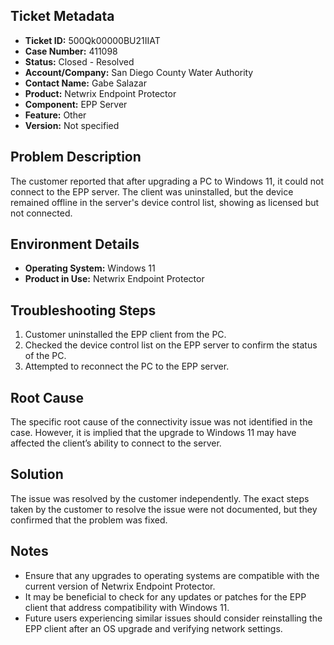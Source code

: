 ## Ticket Metadata
- **Ticket ID:** 500Qk00000BU21IIAT
- **Case Number:** 411098
- **Status:** Closed - Resolved
- **Account/Company:** San Diego County Water Authority
- **Contact Name:** Gabe Salazar
- **Product:** Netwrix Endpoint Protector
- **Component:** EPP Server
- **Feature:** Other
- **Version:** Not specified

## Problem Description
The customer reported that after upgrading a PC to Windows 11, it could not connect to the EPP server. The client was uninstalled, but the device remained offline in the server's device control list, showing as licensed but not connected.

## Environment Details
- **Operating System:** Windows 11
- **Product in Use:** Netwrix Endpoint Protector

## Troubleshooting Steps
1. Customer uninstalled the EPP client from the PC.
2. Checked the device control list on the EPP server to confirm the status of the PC.
3. Attempted to reconnect the PC to the EPP server.

## Root Cause
The specific root cause of the connectivity issue was not identified in the case. However, it is implied that the upgrade to Windows 11 may have affected the client’s ability to connect to the server.

## Solution
The issue was resolved by the customer independently. The exact steps taken by the customer to resolve the issue were not documented, but they confirmed that the problem was fixed.

## Notes
- Ensure that any upgrades to operating systems are compatible with the current version of Netwrix Endpoint Protector.
- It may be beneficial to check for any updates or patches for the EPP client that address compatibility with Windows 11.
- Future users experiencing similar issues should consider reinstalling the EPP client after an OS upgrade and verifying network settings.